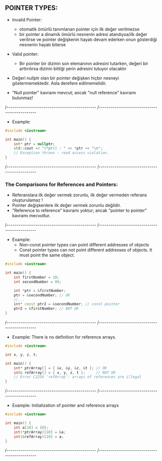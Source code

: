 ## POINTER TYPES: 

- Invalid Pointer: 
  - otomatik ömürlü tanımlanan pointer için ilk değer verilmezse
  - bir pointer a dinamik ömürlü nesnenin adresi atandıysa/ilk değer verilirse ve pointer değişkenin hayatı devam ederken onun gösterdiği nesnenin hayatı biterse
  
- Valid pointer: 
  - Bir pointer bir dizinin son elemanının adresini tutarken, değeri bir arttırılırsa dizinin bittiği yerin adresini tutuyor olacaktır 
  
- Değeri nullptr olan bir pointer değişken hiçbir nesneyi göstermemektedir. Asla derefere edilmemelidir. 
- "Null pointer" kavramı mevcut; ancak "null reference" kavramı bulunmaz!

/----------------------------------------------
/----------------------------------------------

- Example: 
```cpp
#include <iostream>

int main() {
	int* ptr = nullptr;
	std::cout << "(*ptr) : " << *ptr << "\n"; 
	// Exception thrown : read access violation.
}
```

/----------------------------------------------	
/----------------------------------------------

### The Comparisons for References and Pointers:
- Referanslara ilk değer vermek zorunlu, ilk değer vermeden referans oluşturulamaz ! 
- Pointer değişkenlere ilk değer vermek zorunlu değildir. 
- "Reference to reference" kavramı yoktur; ancak "pointer to pointer" kavramı mecvuttur. 

/----------------------------------------------	
/----------------------------------------------

- Example: 
  - Non-const pointer types can point different addresses of objects  
  - Const pointer types can not point different addresses of objects. It must point the same object.  
```cpp
#include <iostream>

int main() {
	int firstNumber = 10;
	int secondNumber = 99;

	int *ptr = &firstNumber;
	ptr = &secondNumber; // OK
	//...
	int* const ptr2 = &secondNumber; // const pointer
	ptr2 = &firstNumber; // NOT OK
}
```

/----------------------------------------------
/----------------------------------------------

- Example: There is no definition for reference arrays.

```cpp
#include <iostream>

int x, y, z, t;

int main() {
	int* ptrArray[] = { &x, &y, &z, &t }; // OK
	int& refArray[] = { x, y, z, t };     // NOT OK
	// Error C2234 'refArray': arrays of references are illegal	
}
```

/----------------------------------------------
/----------------------------------------------

- Example: Initialization of pointer and reference arrays

```cpp
#include <iostream>

int main() {
	int a[10] = {0}; 
	int(*ptrArray)[10] = &a;
	int(&refArray)[10] = a;
}
```

/----------------------------------------------
/----------------------------------------------
